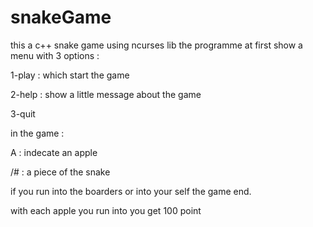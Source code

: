 # snakeGame
this a c++ snake game using ncurses lib 
the programme at first show a menu with 3 options :

1-play : which start the game

2-help : show a little message about the game

3-quit

in the game :

  A : indecate an apple
  
  /# : a piece of the snake
  
  if you run into the boarders or into your self the game end.
  
  with each apple you run into you get 100 point
